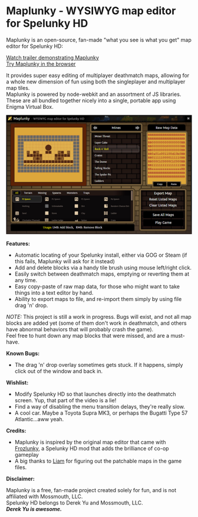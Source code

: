 # Maplunky - WYSIWYG map editor for Spelunky HD

Maplunky is an open-source, fan-made "what you see is what you get" map editor for Spelunky HD:

[Watch trailer demonstrating Maplunky](https://www.youtube.com/watch?v=ZusFE2Uu8qA)  
[Try Maplunky in the browser](http://codepen.io/ryanmcnz/full/VapxVm/)

It provides super easy editing of multiplayer deathmatch maps, allowing for a whole new dimension of fun using both the singleplayer and multiplayer map tiles.  
Maplunky is powered by node-webkit and an assortment of JS libraries. These are all bundled together nicely into a single, portable app using Enigma Virtual Box.

![](https://raw.githubusercontent.com/ryanmcnz/maplunky/master/screenshot.jpg)

**Features:**

 - Automatic locating of your Spelunky install, either via GOG or Steam (if this fails, Maplunky will ask for it instead)
 - Add and delete blocks via a handy tile brush using mouse left/right click.
 - Easily switch between deathmatch maps, emptying or reverting them at any time.
 - Easy copy-paste of raw map data, for those who might want to take things into a text editor by hand.
 - Ability to export maps to file, and re-import them simply by using file drag 'n' drop.

*NOTE:* This project is still a work in progress. Bugs will exist, and not all map blocks are added yet (some of them don't work in deathmatch, and others have abnormal behaviors that will probably crash the game).  
Feel free to hunt down any map blocks that were missed, and are a must-have.

**Known Bugs:**
- The drag 'n' drop overlay sometimes gets stuck. If it happens, simply click out of the window and back in.

**Wishlist:**
- Modify Spelunky HD so that launches directly into the deathmatch screen. Yup, that part of the video is a lie!
- Find a way of disabling the menu transition delays, they're really slow.
- A cool car. Maybe a Toyota Supra MK3, or perhaps the Bugatti Type 57 Atlantic...aww yeah.

**Credits:**
- Maplunky is inspired by the original map editor that came with [Frozlunky](http://sashavol.com/frozlunky/), a Spelunky HD mod that adds the brilliance of co-op gameplay
- A big thanks to [Liam](https://github.com/LiamKarlMitchell) for figuring out the patchable maps in the game files.

**Disclaimer:**

Maplunky is a free, fan-made project created solely for fun, and is not affiliated with Mossmouth, LLC.  
Spelunky HD belongs to Derek Yu and Mossmouth, LLC.  
***Derek Yu is awesome.***
